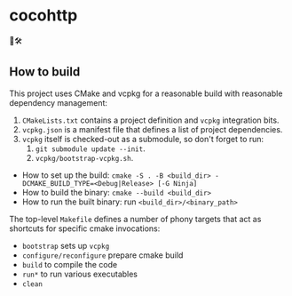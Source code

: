 # cocohttp

🚧🛠️

## How to build
This project uses CMake and vcpkg for a reasonable build with reasonable dependency management:
1. `CMakeLists.txt` contains a project definition and `vcpkg` integration bits.
2. `vcpkg.json` is a manifest file that defines a list of project dependencies.
3. `vcpkg` itself is checked-out as a submodule, so don't forget to run:
   1. `git submodule update --init`.
   2. `vcpkg/bootstrap-vcpkg.sh`.

* How to set up the build: `cmake -S . -B <build_dir> -DCMAKE_BUILD_TYPE=<Debug|Release> [-G Ninja]`
* How to build the binary: `cmake --build <build_dir>`
* How to run the built binary: run `<build_dir>/<binary_path>`

The top-level `Makefile` defines a number of phony targets that act as shortcuts for specific cmake invocations:
* `bootstrap` sets up `vcpkg`
* `configure/reconfigure` prepare cmake build
* `build` to compile the code
* `run*` to run various executables
* `clean`